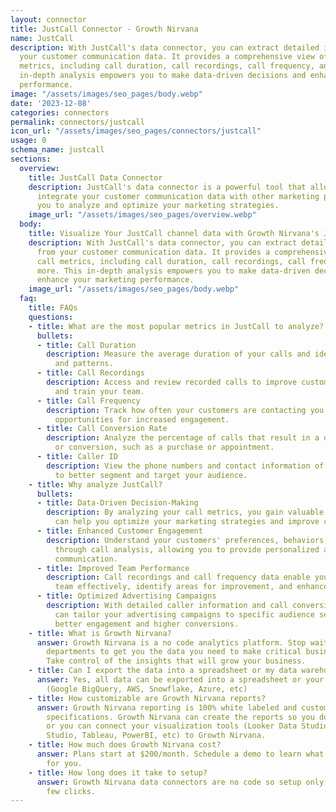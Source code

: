 ```yaml
---
layout: connector
title: JustCall Connector - Growth Nirvana
name: JustCall
description: With JustCall's data connector, you can extract detailed insights from
  your customer communication data. It provides a comprehensive view of your call
  metrics, including call duration, call recordings, call frequency, and more. This
  in-depth analysis empowers you to make data-driven decisions and enhance your marketing
  performance.
image: "/assets/images/seo_pages/body.webp"
date: '2023-12-08'
categories: connectors
permalink: connectors/justcall
icon_url: "/assets/images/seo_pages/connectors/justcall"
usage: 0
schema_name: justcall
sections:
  overview:
    title: JustCall Data Connector
    description: JustCall's data connector is a powerful tool that allows you to seamlessly
      integrate your customer communication data with other marketing platforms, enabling
      you to analyze and optimize your marketing strategies.
    image_url: "/assets/images/seo_pages/overview.webp"
  body:
    title: Visualize Your JustCall channel data with Growth Nirvana's JustCall Connector
    description: With JustCall's data connector, you can extract detailed insights
      from your customer communication data. It provides a comprehensive view of your
      call metrics, including call duration, call recordings, call frequency, and
      more. This in-depth analysis empowers you to make data-driven decisions and
      enhance your marketing performance.
    image_url: "/assets/images/seo_pages/body.webp"
  faq:
    title: FAQs
    questions:
    - title: What are the most popular metrics in JustCall to analyze?
      bullets:
      - title: Call Duration
        description: Measure the average duration of your calls and identify trends
          and patterns.
      - title: Call Recordings
        description: Access and review recorded calls to improve customer service
          and train your team.
      - title: Call Frequency
        description: Track how often your customers are contacting you and identify
          opportunities for increased engagement.
      - title: Call Conversion Rate
        description: Analyze the percentage of calls that result in a desired action
          or conversion, such as a purchase or appointment.
      - title: Caller ID
        description: View the phone numbers and contact information of your callers
          to better segment and target your audience.
    - title: Why analyze JustCall?
      bullets:
      - title: Data-Driven Decision-Making
        description: By analyzing your call metrics, you gain valuable insights that
          can help you optimize your marketing strategies and improve customer experience.
      - title: Enhanced Customer Engagement
        description: Understand your customers' preferences, behaviors, and pain points
          through call analysis, allowing you to provide personalized and targeted
          communication.
      - title: Improved Team Performance
        description: Call recordings and call frequency data enable you to train your
          team effectively, identify areas for improvement, and enhance overall performance.
      - title: Optimized Advertising Campaigns
        description: With detailed caller information and call conversion rates, you
          can tailor your advertising campaigns to specific audience segments for
          better engagement and higher conversions.
    - title: What is Growth Nirvana?
      answer: Growth Nirvana is a no code analytics platform. Stop waiting for other
        departments to get you the data you need to make critical business decisions.
        Take control of the insights that will grow your business.
    - title: Can I export the data into a spreadsheet or my data warehouse?
      answer: Yes, all data can be exported into a spreadsheet or your data warehouse
        (Google BigQuery, AWS, Snowflake, Azure, etc)
    - title: How customizable are Growth Nirvana reports?
      answer: Growth Nirvana reporting is 100% white labeled and customized to your
        specifications. Growth Nirvana can create the reports so you don’t have to
        or you can connect your visualization tools (Looker Data Studio/Google Data
        Studio, Tableau, PowerBI, etc) to Growth Nirvana.
    - title: How much does Growth Nirvana cost?
      answer: Plans start at $200/month. Schedule a demo to learn what plan is best
        for you.
    - title: How long does it take to setup?
      answer: Growth Nirvana data connectors are no code so setup only requires a
        few clicks.
---
```

